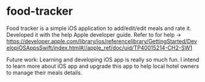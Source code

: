 # food-tracker
Food tracker is a simple iOS application to add/edit/edit meals and rate it.
Developed it with the help Apple developer guide. Refer to for help -> https://developer.apple.com/library/ios/referencelibrary/GettingStarted/DevelopiOSAppsSwift/index.html#//apple_ref/doc/uid/TP40015214-CH2-SW1

Future work:
Learning and developing iOS app is really so much fun. I intend to learn more about iOS app and upgrade this app to help local hotel owners to manage their meals details.
